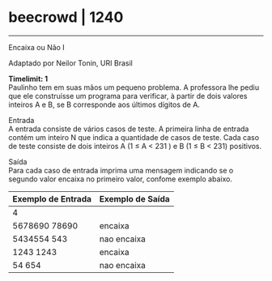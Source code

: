 # beecrowd | 1240
---------------------------------------------------------------- 
<p>Encaixa ou Não I</p>
<p>Adaptado por Neilor Tonin, URI  Brasil</p>

<strong>Timelimit: 1</strong> <br/>
Paulinho tem em suas mãos um pequeno problema. A professora lhe pediu que ele construísse um programa para verificar, à partir de dois valores inteiros A e B, se B corresponde aos últimos dígitos de A.

Entrada </br>
A entrada consiste de vários casos de teste. A primeira linha de entrada contém um inteiro N que indica a quantidade de casos de teste. Cada caso de teste consiste de dois inteiros A (1 ≤ A < 231 ) e B (1 ≤ B < 231) positivos.

Saída </br>
Para cada caso de entrada imprima uma mensagem indicando se o segundo valor encaixa no primeiro valor, confome exemplo abaixo.

| Exemplo de Entrada | Exemplo de Saída |
|--------------------|------------------| 
| 4                  |                  |  
| 5678690 78690      | encaixa          |
| 5434554 543        | nao encaixa      |
| 1243    1243       | encaixa          |
| 54      654        | nao encaixa      |